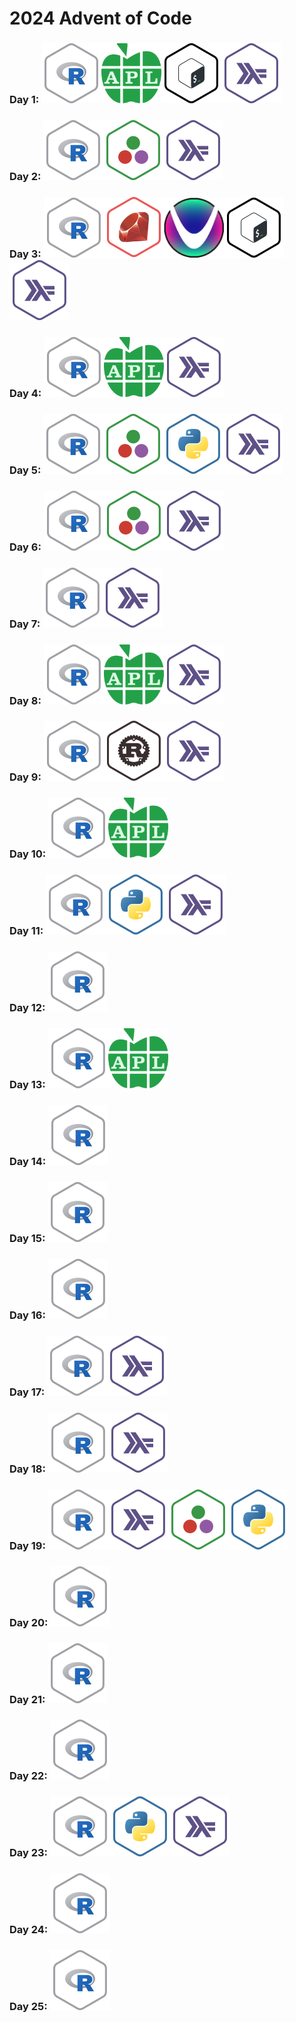 # 2024 Advent of Code

### Day  1: <img src=".logos/r.png"><img src=".logos/apl.png" height="96px"><img src=".logos/bash.png"><img src=".logos/haskell.png">
### Day  2: <img src=".logos/r.png"><img src=".logos/julia.png"><img src=".logos/haskell.png">
### Day  3: <img src=".logos/r.png"><img src=".logos/ruby.png"><img src=".logos/uiua.png" height="96px"><img src=".logos/bash.png"><img src=".logos/haskell.png">
### Day  4: <img src=".logos/r.png"><img src=".logos/apl.png" height="96px"><img src=".logos/haskell.png">
### Day  5: <img src=".logos/r.png"><img src=".logos/julia.png"><img src=".logos/python.png"><img src=".logos/haskell.png">
### Day  6: <img src=".logos/r.png"><img src=".logos/julia.png"><img src=".logos/haskell.png">
### Day  7: <img src=".logos/r.png"><img src=".logos/haskell.png">
### Day  8: <img src=".logos/r.png"><img src=".logos/apl.png" height="96px"><img src=".logos/haskell.png">
### Day  9: <img src=".logos/r.png"><img src=".logos/rust.png"><img src=".logos/haskell.png">
### Day 10: <img src=".logos/r.png"><img src=".logos/apl.png" height="96px">
### Day 11: <img src=".logos/r.png"><img src=".logos/python.png"><img src=".logos/haskell.png">
### Day 12: <img src=".logos/r.png">
### Day 13: <img src=".logos/r.png"><img src=".logos/apl.png" height="96px">
### Day 14: <img src=".logos/r.png">
### Day 15: <img src=".logos/r.png">
### Day 16: <img src=".logos/r.png">
### Day 17: <img src=".logos/r.png"><img src=".logos/haskell.png">
### Day 18: <img src=".logos/r.png"><img src=".logos/haskell.png">
### Day 19: <img src=".logos/r.png"><img src=".logos/haskell.png"><img src=".logos/julia.png"><img src=".logos/python.png">
### Day 20: <img src=".logos/r.png">
### Day 21: <img src=".logos/r.png">
### Day 22: <img src=".logos/r.png">
### Day 23: <img src=".logos/r.png"><img src=".logos/python.png"><img src=".logos/haskell.png">
### Day 24: <img src=".logos/r.png">
### Day 25: <img src=".logos/r.png">
